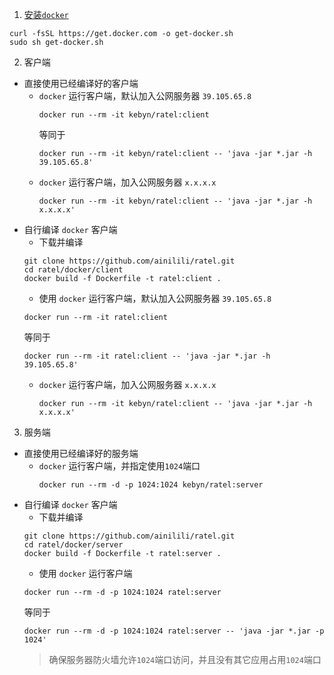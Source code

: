 1. [安装`docker`](https://docs.docker.com/install/linux/docker-ce/ubuntu/#install-using-the-convenience-script)
  ```
  curl -fsSL https://get.docker.com -o get-docker.sh
  sudo sh get-docker.sh
  ```
2. 客户端
  + 直接使用已经编译好的客户端
    - `docker` 运行客户端，默认加入公网服务器 `39.105.65.8`
      ```
      docker run --rm -it kebyn/ratel:client
      ```
      等同于
      ```
      docker run --rm -it kebyn/ratel:client -- 'java -jar *.jar -h 39.105.65.8'
      ```
    - `docker` 运行客户端，加入公网服务器 `x.x.x.x`
      ```
      docker run --rm -it kebyn/ratel:client -- 'java -jar *.jar -h x.x.x.x'
      ```
  + 自行编译 `docker` 客户端
    - 下载并编译
    ```
    git clone https://github.com/ainilili/ratel.git
    cd ratel/docker/client
    docker build -f Dockerfile -t ratel:client .
    ```
    - 使用 `docker` 运行客户端，默认加入公网服务器 `39.105.65.8`
    ```
    docker run --rm -it ratel:client
    ```
    等同于
    ```
    docker run --rm -it ratel:client -- 'java -jar *.jar -h 39.105.65.8'
    ```
    - `docker` 运行客户端，加入公网服务器 `x.x.x.x`
      ```
      docker run --rm -it kebyn/ratel:client -- 'java -jar *.jar -h x.x.x.x'
      ```
3. 服务端
  + 直接使用已经编译好的服务端
    - `docker` 运行客户端，并指定使用`1024`端口
      ```
      docker run --rm -d -p 1024:1024 kebyn/ratel:server
      ```
  + 自行编译 `docker` 客户端
    - 下载并编译
    ```
    git clone https://github.com/ainilili/ratel.git
    cd ratel/docker/server
    docker build -f Dockerfile -t ratel:server .
    ```
    - 使用 `docker` 运行客户端
    ```
    docker run --rm -d -p 1024:1024 ratel:server
    ```
    等同于
    ```
    docker run --rm -d -p 1024:1024 ratel:server -- 'java -jar *.jar -p 1024'
    ```
    > 确保服务器防火墙允许`1024`端口访问，并且没有其它应用占用`1024`端口
